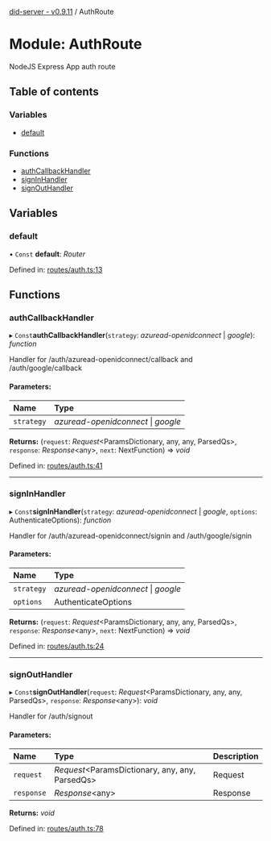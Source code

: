 [did-server - v0.9.11](../README.md) / AuthRoute

# Module: AuthRoute

NodeJS Express App auth route

## Table of contents

### Variables

- [default](authroute.md#default)

### Functions

- [authCallbackHandler](authroute.md#authcallbackhandler)
- [signInHandler](authroute.md#signinhandler)
- [signOutHandler](authroute.md#signouthandler)

## Variables

### default

• `Const` **default**: *Router*

Defined in: [routes/auth.ts:13](https://github.com/Puzzlepart/did/blob/dev/server/routes/auth.ts#L13)

## Functions

### authCallbackHandler

▸ `Const`**authCallbackHandler**(`strategy`: *azuread-openidconnect* \| *google*): *function*

Handler for /auth/azuread-openidconnect/callback and  /auth/google/callback

#### Parameters:

Name | Type |
:------ | :------ |
`strategy` | *azuread-openidconnect* \| *google* |

**Returns:** (`request`: *Request*<ParamsDictionary, any, any, ParsedQs\>, `response`: *Response*<any\>, `next`: NextFunction) => *void*

Defined in: [routes/auth.ts:41](https://github.com/Puzzlepart/did/blob/dev/server/routes/auth.ts#L41)

___

### signInHandler

▸ `Const`**signInHandler**(`strategy`: *azuread-openidconnect* \| *google*, `options`: AuthenticateOptions): *function*

Handler for /auth/azuread-openidconnect/signin and /auth/google/signin

#### Parameters:

Name | Type |
:------ | :------ |
`strategy` | *azuread-openidconnect* \| *google* |
`options` | AuthenticateOptions |

**Returns:** (`request`: *Request*<ParamsDictionary, any, any, ParsedQs\>, `response`: *Response*<any\>, `next`: NextFunction) => *void*

Defined in: [routes/auth.ts:24](https://github.com/Puzzlepart/did/blob/dev/server/routes/auth.ts#L24)

___

### signOutHandler

▸ `Const`**signOutHandler**(`request`: *Request*<ParamsDictionary, any, any, ParsedQs\>, `response`: *Response*<any\>): *void*

Handler for /auth/signout

#### Parameters:

Name | Type | Description |
:------ | :------ | :------ |
`request` | *Request*<ParamsDictionary, any, any, ParsedQs\> | Request   |
`response` | *Response*<any\> | Response   |

**Returns:** *void*

Defined in: [routes/auth.ts:78](https://github.com/Puzzlepart/did/blob/dev/server/routes/auth.ts#L78)

